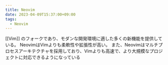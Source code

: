 ```yaml
---
title: Neovim
date: 2023-04-09T15:37:00+09:00
tags:
  - Neovim
---
```


[[Vim]]  のフォークであり、モダンな開発環境に適した多くの新機能を提供している。
NeovimはVimよりも柔軟性や拡張性が高い。
また、Neovimはマルチプロセスアーキテクチャを採用しており、Vimよりも高速で、より大規模なプロジェクトに対応できるようになっている
